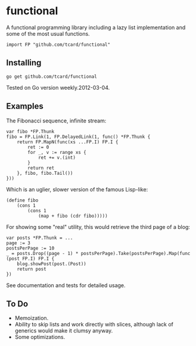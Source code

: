 # functional

A functional programming library including
a lazy list implementation and some of the most usual functions.

	import FP "github.com/tcard/functional"
	
## Installing

	go get github.com/tcard/functional

Tested on Go version weekly.2012-03-04.
	
## Examples

The Fibonacci sequence, infinite stream:

	var fibo *FP.Thunk
	fibo = FP.Link(1, FP.DelayedLink(1, func() *FP.Thunk {
		return FP.MapN(func(xs ...FP.I) FP.I {
			ret := 0
			for _, v := range xs {
				ret += v.(int)
			}
			return ret
		}, fibo, fibo.Tail())
	}))
	
Which is an uglier, slower version of the famous Lisp-like:

	(define fibo
		(cons 1
			(cons 1
				(map + fibo (cdr fibo)))))		

For showing some "real" utility, this would retrieve the third page of a blog:

	var posts *FP.Thunk	= ...
	page := 3
	postsPerPage := 10
	_ = posts.Drop((page - 1) * postsPerPage).Take(postsPerPage).Map(func (post FP.I) FP.I {
		blog.showPost(post.(Post))
		return post
	})
	
See documentation and tests for detailed usage.

## To Do
	
* Memoization.
* Ability to skip lists and work directly with slices, although lack of generics would make it clumsy anyway.
* Some optimizations.